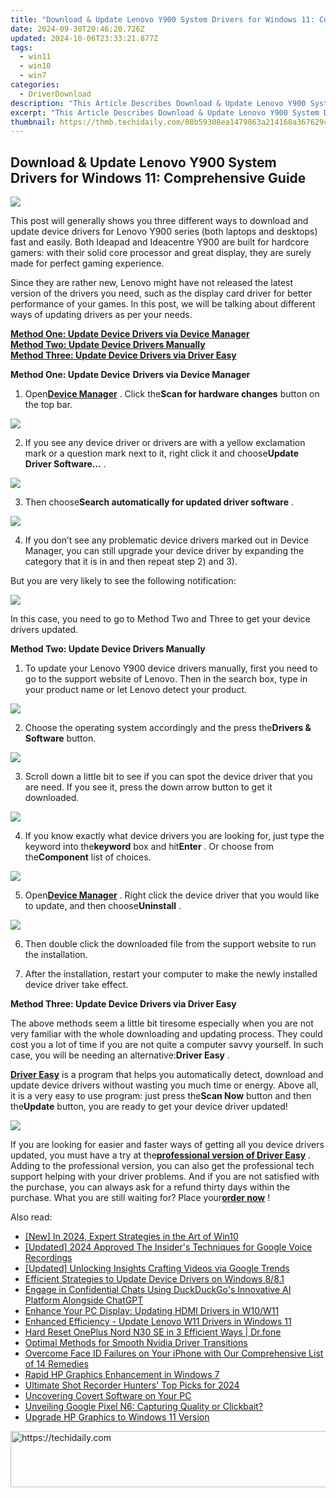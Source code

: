 ```yaml
---
title: "Download & Update Lenovo Y900 System Drivers for Windows 11: Comprehensive Guide"
date: 2024-09-30T20:46:20.726Z
updated: 2024-10-06T23:33:21.877Z
tags:
  - win11
  - win10
  - win7
categories:
  - DriverDownload
description: "This Article Describes Download & Update Lenovo Y900 System Drivers for Windows 11: Comprehensive Guide"
excerpt: "This Article Describes Download & Update Lenovo Y900 System Drivers for Windows 11: Comprehensive Guide"
thumbnail: https://thmb.techidaily.com/08b59308ea1479863a214168a367629cf0b1393331c870e52c284f342d82b8ac.jpeg
---
```


## Download & Update Lenovo Y900 System Drivers for Windows 11: Comprehensive Guide

![](https://images.drivereasy.com/wp-content/uploads/2016/11/img_583d0318ca356-600x397.jpg) 

  
 This post will generally shows you three different ways to download and update device drivers for Lenovo Y900 series (both laptops and desktops) fast and easily. Both Ideapad and Ideacentre Y900 are built for hardcore gamers: with their solid core processor and great display, they are surely made for perfect gaming experience.   
  
 Since they are rather new, Lenovo might have not released the latest version of the drivers you need, such as the display card driver for better performance of your games. In this post, we will be talking about different ways of updating drivers as per your needs.   
  
[**Method One: Update Device Drivers via Device Manager**](https://tools.techidaily.com/drivereasy/download/)   
[**Method Two: Update Device Drivers Manually**](https://tools.techidaily.com/drivereasy/download/)   
[**Method Three: Update Device Drivers via Driver Easy**](https://tools.techidaily.com/drivereasy/download/)   
  
  
 **Method One: Update Device** **Drivers via Device Manager**   
  
 1) Open[**Device Manager**](https://tools.techidaily.com/drivereasy/download/) . Click the**Scan for hardware changes** button on the top bar.   
  
![](https://images.drivereasy.com/wp-content/uploads/2016/11/img_583d25f77a789.jpg) 

  
 2) If you see any device driver or drivers are with a yellow exclamation mark or a question mark next to it, right click it and choose**Update Driver Software…** .   
  
![](https://images.drivereasy.com/wp-content/uploads/2016/11/img_583d26d86670e.jpg) 

  
 3) Then choose**Search automatically for updated driver software** .   
  
![](https://images.drivereasy.com/wp-content/uploads/2016/11/img_583d275459f1b-600x437.jpg) 

  
 4) If you don’t see any problematic device drivers marked out in Device Manager, you can still upgrade your device driver by expanding the category that it is in and then repeat step 2) and 3).   
  
 But you are very likely to see the following notification:  
  
![](https://images.drivereasy.com/wp-content/uploads/2016/11/img_583d2800916a1.png)   
  
 In this case, you need to go to Method Two and Three to get your device drivers updated.   
  
  
 **Method Two: Update Device Drivers Manually**   
  
 1) To update your Lenovo Y900 device drivers manually, first you need to go to the support website of Lenovo. Then in the search box, type in your product name or let Lenovo detect your product.   
  
![](https://images.drivereasy.com/wp-content/uploads/2016/11/img_583d2a179f8c4-600x180.png) 

  
 2) Choose the operating system accordingly and the press the**Drivers & Software** button.   
  
![](https://images.drivereasy.com/wp-content/uploads/2016/11/img_583d2a530f354-600x237.png) 

  
 3) Scroll down a little bit to see if you can spot the device driver that you are need. If you see it, press the down arrow button to get it downloaded.   
  
![](https://images.drivereasy.com/wp-content/uploads/2016/11/img_583d2b0f567df-1024x422.jpg) 

  
 4) If you know exactly what device drivers you are looking for, just type the keyword into the**keyword** box and hit**Enter** . Or choose from the**Component** list of choices.   
  
![](https://images.drivereasy.com/wp-content/uploads/2016/11/img_583d2b7edf499-1024x244.jpg)   
  
 5) Open[**Device Manager**](https://tools.techidaily.com/drivereasy/download/) . Right click the device driver that you would like to update, and then choose**Uninstall** .   
  
![](https://images.drivereasy.com/wp-content/uploads/2016/11/img_583d2ce16581b.jpg)   
  
 6) Then double click the downloaded file from the support website to run the installation.   
  
 7) After the installation, restart your computer to make the newly installed device driver take effect.   
  
  
 **Method Three: Update Device Drivers via Driver Easy**   
  
  
 The above methods seem a little bit tiresome especially when you are not very familiar with the whole downloading and updating process. They could cost you a lot of time if you are not quite a computer savvy yourself. In such case, you will be needing an alternative:**Driver Easy** .   
  
[**Driver Easy**](https://tools.techidaily.com/drivereasy/download/) is a program that helps you automatically detect, download and update device drivers without wasting you much time or energy. Above all, it is a very easy to use program: just press the**Scan Now** button and then the**Update** button, you are ready to get your device driver updated!  
  
![](https://images.drivereasy.com/wp-content/uploads/2017/04/img_58e8b62adb4a7.jpg)   
  
 If you are looking for easier and faster ways of getting all you device drivers updated, you must have a try at the[**professional version of Driver Easy**](https://tools.techidaily.com/drivereasy/download/) . Adding to the professional version, you can also get the professional tech support helping with your driver problems. And if you are not satisfied with the purchase, you can always ask for a refund thirty days within the purchase. What you are still waiting for? Place your[**order now**](https://tools.techidaily.com/drivereasy/download/) !

<ins class="adsbygoogle"
     style="display:block"
     data-ad-format="autorelaxed"
     data-ad-client="ca-pub-7571918770474297"
     data-ad-slot="1223367746"></ins>

<ins class="adsbygoogle"
     style="display:block"
     data-ad-client="ca-pub-7571918770474297"
     data-ad-slot="8358498916"
     data-ad-format="auto"
     data-full-width-responsive="true"></ins>

<span class="atpl-alsoreadstyle">Also read:</span>
<div><ul>
<li><a href="https://fox-glue.techidaily.com/new-in-2024-expert-strategies-in-the-art-of-win10/"><u>[New] In 2024, Expert Strategies in the Art of Win10</u></a></li>
<li><a href="https://screen-mirroring-recording.techidaily.com/updated-2024-approved-the-insiders-techniques-for-google-voice-recordings/"><u>[Updated] 2024 Approved The Insider's Techniques for Google Voice Recordings</u></a></li>
<li><a href="https://facebook-video-footage.techidaily.com/updated-unlocking-insights-crafting-videos-via-google-trends/"><u>[Updated] Unlocking Insights Crafting Videos via Google Trends</u></a></li>
<li><a href="https://driver-install.techidaily.com/efficient-strategies-to-update-device-drivers-on-windows-881/"><u>Efficient Strategies to Update Device Drivers on Windows 8/8.1</u></a></li>
<li><a href="https://tech-hub.techidaily.com/engage-in-confidential-chats-using-duckduckgos-innovative-ai-platform-alongside-chatgpt/"><u>Engage in Confidential Chats Using DuckDuckGo's Innovative AI Platform Alongside ChatGPT</u></a></li>
<li><a href="https://driver-install.techidaily.com/enhance-your-pc-display-updating-hdmi-drivers-in-w10w11/"><u>Enhance Your PC Display: Updating HDMI Drivers in W10/W11</u></a></li>
<li><a href="https://driver-install.techidaily.com/enhanced-efficiency-update-lenovo-w11-drivers-in-windows-11/"><u>Enhanced Efficiency - Update Lenovo W11 Drivers in Windows 11</u></a></li>
<li><a href="https://techidaily.com/hard-reset-oneplus-nord-n30-se-in-3-efficient-ways-drfone-by-drfone-reset-android-reset-android/"><u>Hard Reset OnePlus Nord N30 SE in 3 Efficient Ways | Dr.fone</u></a></li>
<li><a href="https://driver-install.techidaily.com/optimal-methods-for-smooth-nvidia-driver-transitions/"><u>Optimal Methods for Smooth Nvidia Driver Transitions</u></a></li>
<li><a href="https://fox-that.techidaily.com/overcome-face-id-failures-on-your-iphone-with-our-comprehensive-list-of-14-remedies/"><u>Overcome Face ID Failures on Your iPhone with Our Comprehensive List of 14 Remedies</u></a></li>
<li><a href="https://driver-install.techidaily.com/rapid-hp-graphics-enhancement-in-windows-7/"><u>Rapid HP Graphics Enhancement in Windows 7</u></a></li>
<li><a href="https://some-tips.techidaily.com/ultimate-shot-recorder-hunters-top-picks-for-2024/"><u>Ultimate Shot Recorder Hunters' Top Picks for 2024</u></a></li>
<li><a href="https://win11-tips.techidaily.com/uncovering-covert-software-on-your-pc/"><u>Uncovering Covert Software on Your PC</u></a></li>
<li><a href="https://fix-guide.techidaily.com/unveiling-google-pixel-n6-capturing-quality-or-clickbait/"><u>Unveiling Google Pixel N6: Capturing Quality or Clickbait?</u></a></li>
<li><a href="https://driver-install.techidaily.com/upgrade-hp-graphics-to-windows-11-version/"><u>Upgrade HP Graphics to Windows 11 Version</u></a></li>
</ul></div>

<!-- affiliate ads begin -->
<a href="https://appsumo.8odi.net/c/5597632/2118311/7443" target="_top" id="2118311">
  <img src="//a.impactradius-go.com/display-ad/7443-2118311" border="0" alt="https://techidaily.com" width="728" height="90"/>
</a>
<img height="0" width="0" src="https://appsumo.8odi.net/i/5597632/2118311/7443" style="position:absolute;visibility:hidden;" border="0" />
<!-- affiliate ads end -->

